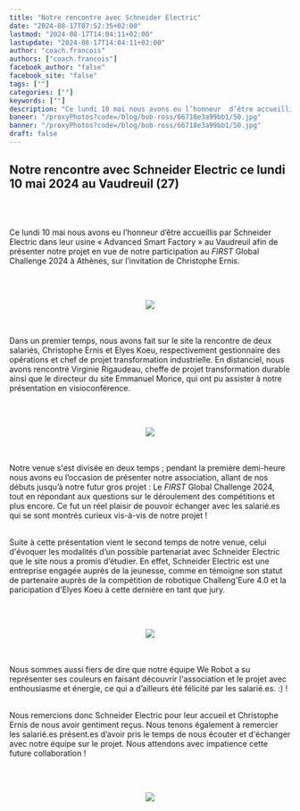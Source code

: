 ```yaml
---
title: "Notre rencontre avec Schneider Electric"
date: "2024-08-17T07:52:35+02:00"
lastmod: "2024-08-17T14:04:11+02:00"
lastupdate: "2024-08-17T14:04:11+02:00"
author: "coach.francois"
authors: ["coach.francois"]
facebook_author: "false"
facebook_site: "false"
tags: [""]
categories: [""]
keywords: [""]
description: "Ce lundi 10 mai nous avons eu l’honneur  d’être accueillis par Schneider Electric dans leur usine 4.0 « Advanced Smart Factory » au Vaudreuil afin de présenter notre projet de participation au FIRST Global Challenge 2024"
baneer: "/proxyPhotos?code=/blog/bob-ross/66718e3a99bb1/50.jpg"
banner: "/proxyPhotos?code=/blog/bob-ross/66718e3a99bb1/50.jpg"
draft: false
---
```

## Notre rencontre avec Schneider Electric ce lundi 10 mai 2024 au Vaudreuil (27)
<br><br>

Ce lundi 10 mai nous avons eu l’honneur  d’être accueillis par Schneider Electric dans leur usine « Advanced Smart Factory » au Vaudreuil afin de présenter notre projet en vue de notre participation au <i>FIRST</i>  Global Challenge 2024 à Athènes, sur l’invitation de Christophe Ernis.

<br><br>
<center>
<img src="/proxyPhotos?code=/blog/bob-ross/66718e3a99bb1/50.jpg">
</center>
<br><br>

Dans un premier temps, nous avons fait sur le site la rencontre de deux salariés, Christophe Ernis et Elyes Koeu, respectivement gestionnaire des opérations et chef de projet transformation industrielle. En distanciel, nous avons rencontré Virginie Rigaudeau, cheffe de projet transformation durable ainsi que le directeur du site Emmanuel Morice, qui ont pu assister à notre présentation en visioconférence.

<br><br>
<center>
<img src="/proxyPhotos?code=/blog/bob-ross/66719018c5a62/50.png">
</center>
<br><br>

Notre venue s'est divisée en deux temps ; pendant la première demi-heure nous avons eu l’occasion de présenter notre association, allant de nos débuts jusqu’à notre futur gros projet : Le <i>FIRST</i> Global Challenge 2024, tout en répondant aux questions sur le déroulement des compétitions et plus encore. Ce fut un réel plaisir de pouvoir échanger avec les salarié.es qui se sont montrés curieux vis-à-vis de notre projet !
<br><br>

Suite à cette présentation vient le second temps de notre venue, celui d'évoquer les modalités d’un possible partenariat avec Schneider Electric que le site nous a promis d’étudier. En effet, Schneider Electric est une entreprise engagée auprès de la jeunesse, comme en témoigne son statut de partenaire auprès de la compétition de robotique Challeng'Eure 4.0 et la paricipation d'Elyes Koeu à cette dernière  en tant que jury. 

<br><br>
<center>
<img src="/proxyPhotos?code=/blog/bob-ross/6671a8f1c7484/50.jpg">
</center>
<br><br>

Nous sommes aussi fiers de dire que notre équipe We Robot a su représenter ses couleurs en faisant découvrir l'association et le projet avec enthousiasme et énergie, ce qui a d’ailleurs été félicité par les salarié.es. :) !
<br><br>

Nous remercions donc Schneider Electric pour leur accueil et Christophe Ernis de nous avoir gentiment reçus. Nous tenons également à remercier les salarié.es présent.es d’avoir pris le temps de nous écouter et d'échanger avec notre équipe sur le projet. Nous attendons avec impatience cette future collaboration !

<br><br>
<center>
<img src="/posts/Schneider-Electric.png">
</center>
<br><br>

